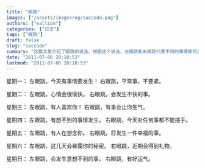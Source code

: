 ```yaml
---
title: "眼跳"
images: ["/assets/images/og/saccade.png"]
authors: ["eallion"]
categories: ["日志"]
tags: ["眼跳"]
draft: false
slug: "saccade"
summary: "这篇文章介绍了眼跳的说法。根据这个说法，左眼跳和右眼跳代表不同的事情即将发生。星期一至星期日的不同眼跳所代表的意义分别是：有事情要发生、心情愉快、有人喜欢你、有想不到的事情发生、有人在想念你、会暴露秘密、会发生意想不到的事，以及有好运气。"
date: "2011-07-06 20:18:53"
lastmod: "2011-07-06 20:18:53"
---
```


星期一：
左眼跳，今天有事情要发生！
右眼跳，平常事，不要紧。

星期二：
左眼跳，心情会很愉快。
右眼跳，会发生不快的事。

星期三：
左眼跳，有人喜欢你！
右眼跳，有事会让你生气。

星期四：
左眼跳，有想不到的事情发生。
右眼跳，今天对任何事都不能插手。

星期五：
左眼跳，有人在想念你。
右眼跳，将发生一件幸福的事。

星期六：
左眼跳，这几天会暴露你的秘密。
右眼跳，近期会得到礼物。

星期日：
左眼跳，会发生意想不到的事。
右眼跳，有好运气。
